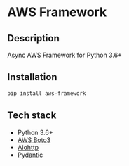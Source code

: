 # AWS Framework

## Description

Async AWS Framework for Python 3.6+

## Installation

```bash
pip install aws-framework
```

## Tech stack

- Python 3.6+
- [AWS Boto3](https://boto3.amazonaws.com/v1/documentation/api/latest/index.html)
- [Aiohttp](https://docs.aiohttp.org/en/stable/)
- [Pydantic](https://pydantic-docs.helpmanual.io/)